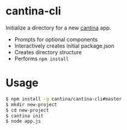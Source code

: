 cantina-cli
================
Initialize a directory for a new [cantina](https://github.com/cantina/cantina) app.

- Prompts for optional components
- Interactively creates initial package.json
- Creates directory structure
- Performs `npm install`

Usage
=====

```sh
$ npm install -g cantina/cantina-cli#master
$ mkdir new-project
$ cd new-project
$ cantina init
$ node app.js
```
